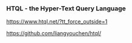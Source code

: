 


### HTQL - the Hyper-Text Query Language

https://www.htql.net/?tt_force_outside=1

https://github.com/liangyouchen/htql/
